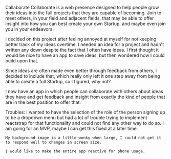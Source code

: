 Callaborate
Collaborate is a web presence designed to help people grow their ideas into the full projects that they are capable of becoming. Join to meet others, in your field and adjacent fields, that may be able to offer insight into how you can best create your own Startup, and maybe even join you in your endeavors.

I decided on this project after feeling annoyed 
at myself for not keeping better track of my ideas overtime. I needed an idea for a project and hadn't written any down despite the fact that I often have ideas. I first thought it would be nice to have an app to save ideas, but then wondered how I could build upon that. 

Since ideas are often made even better through feedback from others, I decided to include that, which really only left it one step away from being able to create a full Startup, so I figured, why not?

I now have an app in which people can collaborate with others about ideas they have and get feedback and insight from exactly the kind of people that are in the best position to offer that.


Troubles:
	I wanted to have the selection of the role of the person signing up to be a dropdown menu but had a lot of trouble trying to implement reactstrap for that functionality and could not find any other way to do so. I am going for an MVP, maybe I can get this fixed at a later time.

	My background image ia a little wonky when large, I could not get it to respond well to changes in screen size.

	I would like to make the entire app reactive for phone usage.